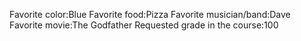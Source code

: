 Favorite color:Blue 
Favorite food:Pizza 
Favorite musician/band:Dave 
Favorite movie:The Godfather 
Requested grade in the course:100 
